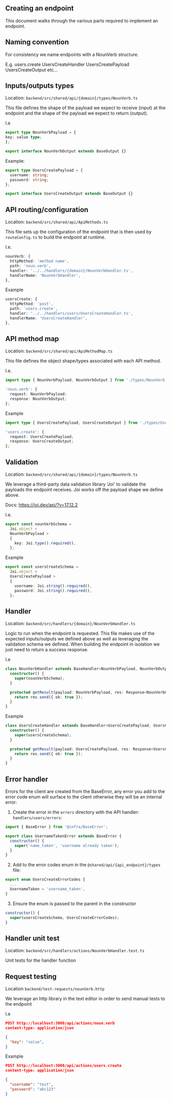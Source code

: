## Creating an endpoint

This document walks through the various parts required to implement an endpoint.

## Naming convention

For consistency we name endpoints with a NounVerb structure.

E.g.
users.create
UsersCreateHandler
UsersCreatePayload
UsersCreateOutput
etc...

## Inputs/outputs types

Location:
`backend/src/shared/api/{domain}/types/NounVerb.ts`

This file defines the shape of the payload we expect to receive (input) at the endpoint and the shape of the payload we expect to return (output).

I.e

```ts
export type NounVerbPayload = {
key: value type;
};

export interface NounVerbOutput extends BaseOutput {}
```

Example:

```ts
export type UsersCreatePayload = {
  username: string;
  password: string;
};

export interface UsersCreateOutput extends BaseOutput {}
```

## API routing/configuration

Location: `backend/src/shared/api/ApiMethods.ts`

This file sets up the configuration of the endpoint that is then used by `routeConfig.ts` to build the endpoint at runtime.

I.e.

```ts
nounVerb: {
  httpMethod: 'method name',
  path: 'noun.verb',
  handler: '../../handlers/{domain}/NounVerbHandler.ts',
  handlerName: 'NounVerbHandler',
},
```

Example

```ts
usersCreate: {
  httpMethod: 'post',
  path: 'users.create',
  handler: '../../handlers/users/UsersCreateHandler.ts',
  handlerName: 'UsersCreateHandler',
},
```

## API method map

Location: `backend/src/shared/api/ApiMethodMap.ts`

This file defines the object shape/types associated with each API method.

I.e.

```ts
import type { NounVerbPayload, NounVerbOutput } from './types/NounVerb';

'noun.verb': {
  request: NounVerbPayload;
  response: NounVerbOutput;
};
```

Example

```ts
import type { UsersCreatePayload, UsersCreateOutput } from './types/UsersCreate';

'users.create': {
  request: UsersCreatePayload;
  response: UsersCreateOutput;
};
```

## Validation

Location: `backend/src/shared/api/{domain}/types/NounVerb.ts`

We leverage a third-party data validation library 'Joi' to validate the payloads the endpoint receives. Joi works off the payload shape we define above.

Docs: https://joi.dev/api/?v=17.12.2

I.e.

```ts
export const nounVerbSchema =
  Joi.object <
  NounVerbPayload >
  {
    key: Joi.type().required(),
  };
```

Example

```ts
export const usersCreateSchema =
  Joi.object <
  UsersCreatePayload >
  {
    username: Joi.string().required(),
    password: Joi.string().required(),
  };
```

## Handler

Location: `backend/src/handlers/{domain}/NounVerbHandler.ts`

Logic to run when the endpoint is requested. This file makes use of the expected inputs/outputs we defined above as well as leveraging the validation schema we defined. When building the endpoint in isolation we just need to return a success response.

I.e

```ts
class NounVerbHandler extends BaseHandler<NounVerbPayload, NounVerbOutput> {
  constructor() {
    super(nounVerbSchema);
  }

  protected getResult(payload: NounVerbPayload, res: Response<NounVerbOutput>) {
    return res.send({ ok: true });
  }
}
```

Example

```ts
class UsersCreateHandler extends BaseHandler<UsersCreatePayload, UsersCreateOutput> {
  constructor() {
    super(usersCreateSchema);
  }

  protected getResult(payload: UsersCreatePayload, res: Response<UsersCreateOutput>) {
    return res.send({ ok: true });
  }
}
```

## Error handler

Errors for the client are created from the BaseError, any error you add to the error code enum will surface to the client otherwise they will be an internal error:

1. Create the error in the `errors` directory with the API handler: `handlers/users/errors`:

```js
import { BaseError } from '@infra/BaseError';

export class UsernameTakenError extends BaseError {
  constructor() {
    super('name_taken', 'username already taken');
  }
}
```

2. Add to the error codes enum in the `@shared/api/{api_endpoint}/types` file:

```js
export enum UsersCreateErrorCodes {
  ...
  UsernameTaken = 'username_taken',
}
```

3. Ensure the enum is passed to the parent in the constructor

```js
constructor() {
  super(usersCreateSchema, UsersCreateErrorCodes);
}
```

## Handler unit test

Location: `backend/src/handlers/actions/NounVerbHandler.test.ts`

Unit tests for the handler function

## Request testing

Location `backend/test-requests/nounVerb.http`

We leverage an http library in the text editor in order to send manual tests to the endpoint

I.e

```json
POST http://localhost:3000/api/actions/noun.verb
content-type: application/json

{
  "key": "value",
}
```

Example

```json
POST http://localhost:3000/api/actions/users.create
content-type: application/json

{
  "username": "test",
  "password": "abc123"
}
```
